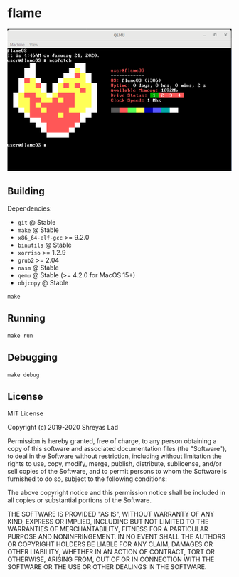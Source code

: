 # flame

![alt text](flame.PNG "FlameOS")

## Building

Dependencies:
- `git` @ Stable
- `make` @ Stable
- `x86_64-elf-gcc` >= 9.2.0
- `binutils` @ Stable
- `xorriso` >= 1.2.9
- `grub2` >= 2.04
- `nasm` @ Stable
- `qemu` @ Stable (>= 4.2.0 for MacOS 15+)
- `objcopy` @ Stable

```
make
```

## Running

```
make run
```

## Debugging

```
make debug
```

## License

MIT License

Copyright (c) 2019-2020 Shreyas Lad

Permission is hereby granted, free of charge, to any person obtaining a copy
of this software and associated documentation files (the "Software"), to deal
in the Software without restriction, including without limitation the rights
to use, copy, modify, merge, publish, distribute, sublicense, and/or sell
copies of the Software, and to permit persons to whom the Software is
furnished to do so, subject to the following conditions:

The above copyright notice and this permission notice shall be included in all
copies or substantial portions of the Software.

THE SOFTWARE IS PROVIDED "AS IS", WITHOUT WARRANTY OF ANY KIND, EXPRESS OR
IMPLIED, INCLUDING BUT NOT LIMITED TO THE WARRANTIES OF MERCHANTABILITY,
FITNESS FOR A PARTICULAR PURPOSE AND NONINFRINGEMENT. IN NO EVENT SHALL THE
AUTHORS OR COPYRIGHT HOLDERS BE LIABLE FOR ANY CLAIM, DAMAGES OR OTHER
LIABILITY, WHETHER IN AN ACTION OF CONTRACT, TORT OR OTHERWISE, ARISING FROM,
OUT OF OR IN CONNECTION WITH THE SOFTWARE OR THE USE OR OTHER DEALINGS IN THE
SOFTWARE.
